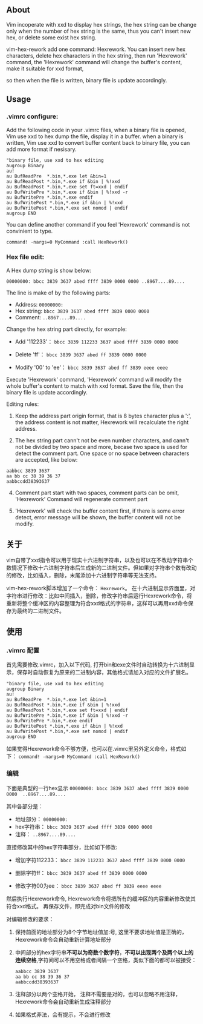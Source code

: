 ## About

Vim incoperate with xxd to display hex strings,  the hex string can be change only when the number of hex string is the same, thus you can't insert new hex, or delete some exist hex string.



vim-hex-rework add one command: Hexrework.  You can insert new hex characters, delete hex characters in the hex string,  then run 'Hexrework' command, the 'Hexrework' command will change the buffer's content, make it suitable for xxd format, 

so then when the file is written, binary file is update accordingly.



## Usage

### .vimrc configure:

Add the following code in your .vimrc files, when a binary file is opened, Vim use xxd to hex dump the file, display it in a buffer. when a binary is written, Vim use xxd to convert buffer content back to binary file, you can add more format if nesisary.

```
"binary file, use xxd to hex editing
augroup Binary
au!
au BufReadPre  *.bin,*.exe let &bin=1
au BufReadPost *.bin,*.exe if &bin | %!xxd
au BufReadPost *.bin,*.exe set ft=xxd | endif
au BufWritePre *.bin,*.exe if &bin | %!xxd -r
au BufWritePre *.bin,*.exe endif
au BufWritePost *.bin,*.exe if &bin | %!xxd
au BufWritePost *.bin,*.exe set nomod | endif
augroup END
```

You can define another command if you feel 'Hexrework' command is not convinient to type.

`command! -nargs=0 MyCommand :call HexRework()`



### Hex file edit:

A Hex dump string is show below:

`00000000: bbcc 3839 3637 abed ffff 3839 0000 0000 ..8967....89....`

The line is make of by the following parts:

- Address:       `00000000:`
- Hex string:   `bbcc 3839 3637 abed ffff 3839 0000 0000`
- Comment:   `..8967....89....`

Change the hex string part directly, for example:

- Add '112233'： `bbcc 3839 112233 3637 abed ffff 3839 0000 0000`

- Delete 'ff'： `bbcc 3839 3637 abed ff 3839 0000 0000`

- Modify '00' to 'ee'： `bbcc 3839 3637 abed ff 3839 eeee eeee`

Execute 'Hexrework' command, 'Hexrework' command will modify the whole buffer's content to match with xxd format. Save the file, then the binary file is update accordingly.



Editing rules:

1. Keep the address part origin format, that is 8 bytes character plus a ':',  the address content is not matter, Hexrework will recalculate the right address.

2. The hex string part cann't not be even number characters, and cann't not be divided by two space and more, becase two space is used for detect the comment part.  One space or no space between characters are accepted, like below:

```
aabbcc 3839 3637
aa bb cc 38 39 36 37
aabbccdd38393637
```

4. Comment part start with two spaces, comment parts can be omit, 'Hexrework' Command will regenerate comment part 

5.  'Hexrework' will check the buffer content first, if there is some error detect, error message will be shown, the buffer content will not be modify.



## 关于

vim自带了xxd指令可以用于现实十六进制字符串，以及也可以在不改动字符串个数情况下修改十六进制字符串后生成新的二进制文件。但如果对字符串个数有改动的修改，比如插入，删除，末尾添加十六进制字符串等无法支持。

vim-hex-rework脚本增加了一个命令： `Hexrework`。  在十六进制显示界面里，对字符串进行修改：比如中间插入，删除，修改字符串后运行Hexrework命令，将重新将整个缓冲区的内容整理为符合xxd格式的字符串，这样可以再用xxd命令保存为最终的二进制文件。

## 使用

### .vimrc 配置

   首先需要修改.vimrc，加入以下代码,  打开bin和exe文件时自动转换为十六进制显示，保存时自动恢复为原来的二进制内容，其他格式请加入对应的文件扩展名。

```
"binary file, use xxd to hex editing
augroup Binary
au!
au BufReadPre  *.bin,*.exe let &bin=1
au BufReadPost *.bin,*.exe if &bin | %!xxd
au BufReadPost *.bin,*.exe set ft=xxd | endif
au BufWritePre *.bin,*.exe if &bin | %!xxd -r
au BufWritePre *.bin,*.exe endif
au BufWritePost *.bin,*.exe if &bin | %!xxd
au BufWritePost *.bin,*.exe set nomod | endif
augroup END
```

   如果觉得Hexrework命令不够方便，也可以在.vimrc里另外定义命令，格式如下：   `command! -nargs=0 MyCommand :call HexRework()`

### 编辑

下面是典型的一行hex显示
`00000000: bbcc 3839 3637 abed ffff 3839 0000 0000  ..8967....89....`

其中各部分是：

- 地址部分：      `00000000:`
- hex字符串：   `bbcc 3839 3637 abed ffff 3839 0000 0000`
- 注释：             `..8967....89....`

直接修改其中的hex字符串部分，比如如下修改:

- 增加字符112233：  `bbcc 3839 112233 3637 abed ffff 3839 0000 0000`

- 删除字符ff：             `bbcc 3839 3637 abed ff 3839 0000 0000`

- 修改字符00为ee：   `bbcc 3839 3637 abed ff 3839 eeee eeee`

然后执行Hexrework命令, Hexrework命令将把所有的缓冲区的内容重新修改使其符合xxd格式。 再保存文件，即完成对bin文件的修改

对编辑修改的要求：

1. 保持前面的地址部分为8个字节地址值加:号, 这里不要求地址值是正确的，
   Hexrework命令会自动重新计算地址部分

2. 中间部分的hex字符串**不可以为奇数个数字符**，**不可以出现两个及两个以上的连续空格**,字符间可以不用空格或者间隔一个空格，类似下面的都可以被接受：
   
   ```
   aabbcc 3839 3637
   aa bb cc 38 39 36 37
   aabbccdd38393637
   ```

3. 注释部分以两个空格开始， 注释不需要是对的，也可以忽略不用注释，Hexrework命令会自动重新生成注释部分

4. 如果格式非法，会有提示，不会进行修改
